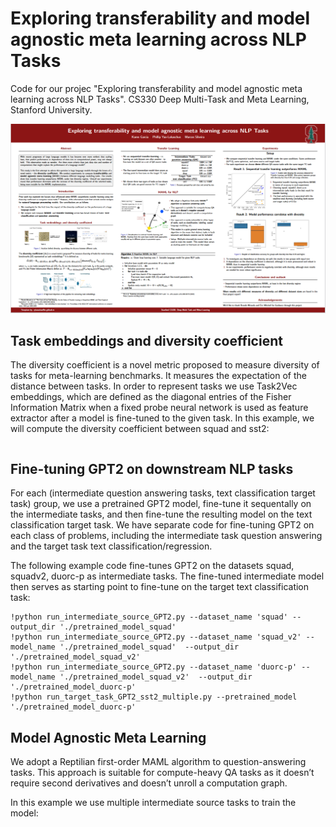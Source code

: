 # Exploring transferability and model agnostic meta learning across NLP Tasks

Code for our projec "Exploring transferability and model agnostic meta learning across NLP Tasks". CS330 Deep Multi-Task and Meta Learning, Stanford University.

![plot](Poster_picture.PNG)

## Task embeddings and diversity coefficient

The diversity coefficient is a novel metric proposed to measure diversity of tasks for meta-learning benchmarks. It measures the expectation of the distance between tasks. In order to represent tasks we use Task2Vec embeddings, which are defined as the diagonal entries of the Fisher Information Matrix when a fixed probe neural network is used as feature extractor after a model is fine-tuned to the given task.
In this example, we will compute the diversity coefficient between squad and sst2:

``` 

```

## Fine-tuning GPT2 on downstream NLP tasks

For each (intermediate question answering tasks, text classification target task) group, we use a pretrained GPT2 model, fine-tune it sequentally on the intermediate tasks, and then fine-tune the resulting model on the text classification target task. We have separate code for fine-tuning GPT2 on each class of problems, including the intermediate task question answering and the target task text classification/regression. 

The following example code fine-tunes GPT2 on the datasets squad, squadv2, duorc-p as intermediate tasks. The fine-tuned intermediate model then serves as
starting point to fine-tune on the target text classification task:

``` 
!python run_intermediate_source_GPT2.py --dataset_name 'squad' --output_dir './pretrained_model_squad'
!python run_intermediate_source_GPT2.py --dataset_name 'squad_v2' --model_name './pretrained_model_squad'  --output_dir './pretrained_model_squad_v2'
!python run_intermediate_source_GPT2.py --dataset_name 'duorc-p' --model_name './pretrained_model_squad_v2'  --output_dir './pretrained_model_duorc-p'
!python run_target_task_GPT2_sst2_multiple.py --pretrained_model './pretrained_model_duorc-p'
```

## Model Agnostic Meta Learning

We adopt a Reptilian first-order MAML algorithm to question-answering tasks. This approach is suitable for compute-heavy QA
tasks as it doesn’t require second derivatives and doesn’t unroll a computation graph. 

In this example we use multiple intermediate source tasks to train the model:
``` 
```
